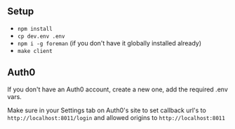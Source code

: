## Setup
- `npm install`
- `cp dev.env .env`
- `npm i -g foreman` (if you don't have it globally installed already)
- `make client`

## Auth0

If you don't have an Auth0 account, create a new one, add the required .env vars.

Make sure in your Settings tab on Auth0's site to set callback url's to `http://localhost:8011/login` and
allowed origins to `http://localhost:8011`